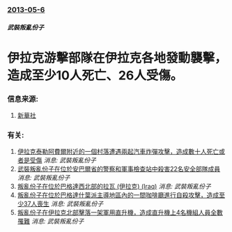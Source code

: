 ### [2013-05-6](/news/2013/05/6/index.md)

##### 武裝叛亂份子
#  伊拉克游擊部隊在伊拉克各地發動襲擊，造成至少10人死亡、26人受傷。




### 信息来源:

1. [新華社](http://news.xinhuanet.com/english/world/2013-05/07/c_124671222.htm)

### 有关:

1. [ 伊拉克泰勒阿費爾附近的一個村落遭遇兩起汽車炸彈攻擊，造成數十人死亡或者是受傷](/news/2013/10/6/伊拉克泰勒阿費爾附近的一個村落遭遇兩起汽車炸彈攻擊-造成數十人死亡或者是受傷.md) _消息: 武裝叛亂份子_
2. [ 武裝叛亂份子在位於安巴爾省的警察和軍事檢查站中殺害22名安全部隊成員](/news/2013/10/22/武裝叛亂份子在位於安巴爾省的警察和軍事檢查站中殺害22名安全部隊成員.md) _消息: 武裝叛亂份子_
3. [ 叛亂份子在位於巴格達西北部的拉瓦 (伊拉克) (Iraq)](/news/2013/10/20/叛亂份子在位於巴格達西北部的拉瓦-伊拉克-Iraq.md) _消息: 武裝叛亂份子_
4. [ 叛亂份子在位於巴格達什葉派主導地區內的一間咖啡廳進行自殺攻擊，造成至少37人喪生](/news/2013/10/20/叛亂份子在位於巴格達什葉派主導地區內的一間咖啡廳進行自殺攻擊-造成至少37人喪生.md) _消息: 武裝叛亂份子_
5. [ 叛亂份子在伊拉克北部擊落一架軍用直升機，造成直升機上4名機組人員全數罹難](/news/2013/10/2/叛亂份子在伊拉克北部擊落一架軍用直升機-造成直升機上4名機組人員全數罹難.md) _消息: 武裝叛亂份子_
